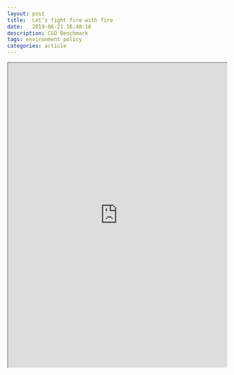 ```yaml
---
layout: post
title:  Let’s fight fire with fire
date:   2019-06-21 16:40:16
description: CGO Benchmark
tags: environment policy
categories: article
---
```


<iframe src="https://www.thecgo.org/benchmark/lets-fight-fire-with-fire/" width="100%" height="700"></iframe>